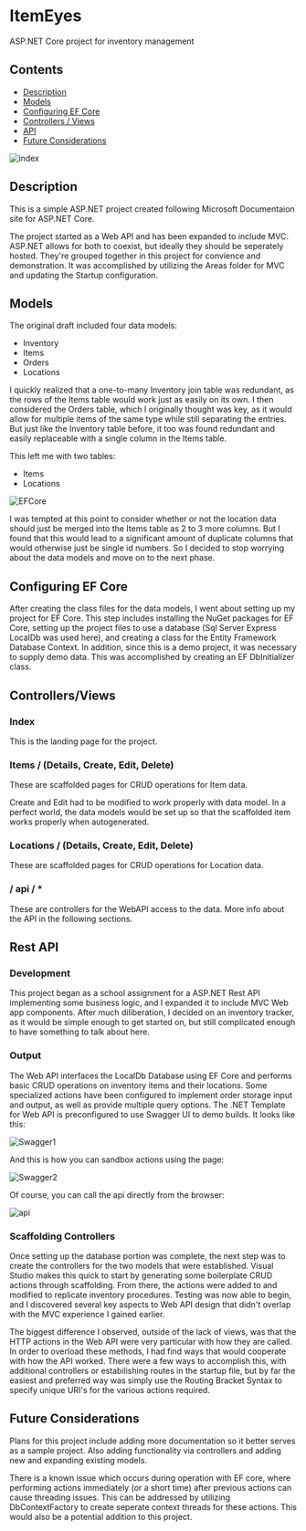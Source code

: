 # ItemEyes
ASP.NET Core project for inventory management

## Contents
- [Description](#description)
- [Models](#models)
- [Configuring EF Core](#configuring-ef-core)
- [Controllers / Views](#controllersviews)
- [API](#rest-api)
- [Future Considerations](#future-considerations)

![index](https://user-images.githubusercontent.com/27789610/117494666-44131f80-af3a-11eb-9784-eeef025e66b3.png)

## Description
This is a simple ASP.NET project created following Microsoft Documentaion site
for ASP.NET Core.

The project started as a Web API and has been expanded to include MVC.
ASP.NET allows for both to coexist, but ideally they should be seperately hosted.
They're grouped together in this project for convience and demonstration.
It was accomplished by utilizing the Areas folder for MVC and updating the Startup
configuration.

## Models

The original draft included four data models:
- Inventory
- Items
- Orders
- Locations

I quickly realized that a one-to-many Inventory join table was redundant, as the rows of the Items table
would work just as easily on its own. I then considered the Orders table, which I originally thought
was key, as it would allow for multiple items of the same type while still separating the entries.  But
just like the Inventory table before, it too was found redundant and easily replaceable with a single
column in the Items table.

This left me with two tables:
- Items
- Locations

![EFCore](https://user-images.githubusercontent.com/27789610/116793836-cc06ae80-aa8e-11eb-9d49-1f6528de6310.png)

I was tempted at this point to consider whether or not the location data should just be
merged into the Items table as 2 to 3 more columns.  But I found that this would lead to
a significant amount of duplicate columns that would otherwise just be single id numbers.  So I
decided to stop worrying about the data models and move on to the next phase.

## Configuring EF Core
After creating the class files for the data models, I went about setting up my project for
EF Core.  This step includes installing the NuGet packages for EF Core, setting up the project files
to use a database (Sql Server Express LocalDb was used here), and creating a class for the
Entity Framework Database Context.  In addition, since this is a demo project, it was necessary to
supply demo data.  This was accomplished by creating an EF DbInitializer class.

## Controllers/Views

### Index
This is the landing page for the project.

### Items / (Details, Create, Edit, Delete)
These are scaffolded pages for CRUD operations for Item data.

Create and Edit had to be modified to work properly with data model.
In a perfect world, the data models would be set up so that the scaffolded item
works properly when autogenerated.

### Locations / (Details, Create, Edit, Delete)
These are scaffolded pages for CRUD operations for Location data.

### / api / *
These are controllers for the WebAPI access to the data. More info about the API in the following
sections.

## Rest API

### Development
This project began as a school assignment for a ASP.NET Rest API implementing some business logic,
and I expanded it to include MVC Web app components. After much diliberation,
I decided on an inventory tracker, as it would be simple enough to get started on, but still
complicated enough to have something to talk about here.

### Output
The Web API interfaces the LocalDb Database using EF Core and performs basic CRUD operations
on inventory items and their locations.  Some specialized actions have been configured to
implement order storage input and output, as well as provide multiple query options.
The .NET Template for Web API is preconfigured to use Swagger UI to demo builds. It looks like
this:

![Swagger1](https://user-images.githubusercontent.com/27789610/116793732-1b98aa80-aa8e-11eb-834b-88738df76c48.png)

And this is how you can sandbox actions using the page:

![Swagger2](https://user-images.githubusercontent.com/27789610/116793733-1dfb0480-aa8e-11eb-9346-e6effa1a8024.png)


Of course, you can call the api directly from the browser:

![api](https://user-images.githubusercontent.com/27789610/116793565-17b85880-aa8d-11eb-96f7-b2517f29f388.gif)

### Scaffolding Controllers
Once setting up the database portion was complete, the next step was to create the controllers
for the two models that were established. Visual Studio makes this quick to start by generating
some boilerplate CRUD actions through scaffolding.  From there, the actions were added to and modified
to replicate inventory procedures.  Testing was now able to begin, and I discovered several key
aspects to Web API design that didn't overlap with the MVC experience I gained earlier.

The biggest difference I observed, outside of the lack of views, was that the HTTP actions in
the Web API were very particular with how they are called.  In order to overload these methods,
I had find ways that would cooperate with how the API worked.  There were a few ways to accomplish
this, with additional controllers or estabilishing routes in the startup file, but by far the
easiest and preferred way was simply use the Routing Bracket Syntax to specify unique
URI's for the various actions required.

## Future Considerations
Plans for this project include adding more documentation so it better serves as a sample project.
Also adding functionality via controllers and adding new and expanding existing models.

There is a known issue which occurs during operation with EF core, where
performing actions immediately (or a short time) after previous actions can cause threading issues.
This can be addressed by utilizing DbContextFactory to create seperate context threads for these
actions. This would also be a potential addition to this project.
